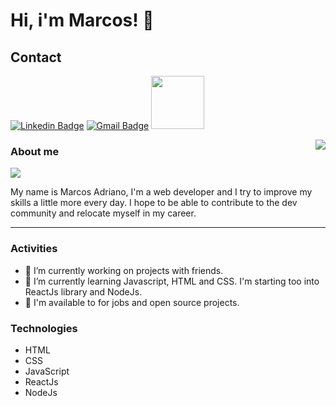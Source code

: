# Hi, i'm Marcos! 👋

## Contact
[![Linkedin Badge](https://img.shields.io/badge/-Linkedin-blue?style=flat-square&logo=Linkedin&logoColor=white&link=https://www.linkedin.com/in/marcosadriano05/)](https://www.linkedin.com/in/marcosadriano05/)
[![Gmail Badge](https://img.shields.io/badge/-Gmail-c14438?style=flat-square&logo=Gmail&logoColor=white&link=mailto:marcosadriano740@gmail.com)](mailto:marcosadriano740@gmail.com)
<a href="https://www.instagram.com/marcos.a05/?hl=pt-br" target="_blank">
  <img src="https://img.shields.io/badge/Instagram-E4405F?style=for-the-badge&logo=instagram&logoColor=white" width="85" />
</a>
<!--(https://www.instagram.com/marcos.a05/?hl=pt-br)-->

<img align='right' src="https://github-readme-stats.vercel.app/api?username=marcosadriano05&show_icons=true&title_color=783c00&text_color=af552e&icon_color=783c00&bg_color=f8efd4&cache_seconds=2300">

### About me

<img src="https://img.shields.io/static/v1?label=Overview&message=Marcos+Adriano&color=f8efd4&style=for-the-badge&logo=GitHub">

<p>
My name is Marcos Adriano, I'm a web developer and I try to improve my skills a little more every day. I hope to be able to contribute to the dev community and relocate myself in my career. 
</p>

<hr>

### Activities
- 🔭 I’m currently working on projects with friends.
- 🌱 I’m currently learning Javascript, HTML and CSS. I'm starting too into ReactJs library and NodeJs.
- 👯 I'm available to for jobs and open source projects.

### Technologies
- HTML
- CSS
- JavaScript
- ReactJs
- NodeJs
<!--
**marcosadriano05/marcosadriano05** is a ✨ _special_ ✨ repository because its `README.md` (this file) appears on your GitHub profile.

Here are some ideas to get you started:

- 🔭 I’m currently working on ...
- 🌱 I’m currently learning ...
- 👯 I’m looking to collaborate on ...
- 🤔 I’m looking for help with ...
- 💬 Ask me about ...
- 📫 How to reach me: ...
- 😄 Pronouns: ...
- ⚡ Fun fact: ...
-->

<!--[![Github Badge](https://img.shields.io/badge/-Github-000?style=flat-square&logo=Github&logoColor=white&link=https://github.com/marcosadriano05)](https://github.com/marcosadriano05)-->

